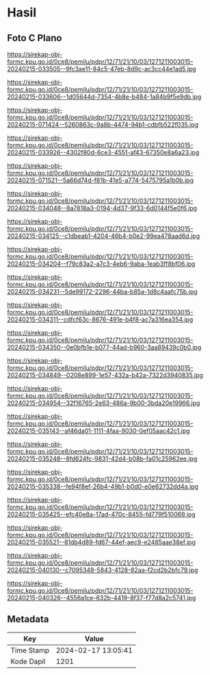 # Hasil

## Foto C Plano

https://sirekap-obj-formc.kpu.go.id/0ce8/pemilu/pdpr/12/71/21/10/03/1271211003015-20240215-033505--9fc3ae11-84c5-47eb-8d9c-ac3cc44e1ad5.jpg

https://sirekap-obj-formc.kpu.go.id/0ce8/pemilu/pdpr/12/71/21/10/03/1271211003015-20240215-033606--1d05644d-7354-4b8e-b484-1a84b9f5e9db.jpg

https://sirekap-obj-formc.kpu.go.id/0ce8/pemilu/pdpr/12/71/21/10/03/1271211003015-20240215-071424--5260863c-9a8b-4474-94b1-cdbfb522f035.jpg

https://sirekap-obj-formc.kpu.go.id/0ce8/pemilu/pdpr/12/71/21/10/03/1271211003015-20240215-033926--4302f80d-6ce3-4551-af43-67350e8a6a23.jpg

https://sirekap-obj-formc.kpu.go.id/0ce8/pemilu/pdpr/12/71/21/10/03/1271211003015-20240215-071521--5a66d74d-f81b-41e5-a774-5475795a1b0b.jpg

https://sirekap-obj-formc.kpu.go.id/0ce8/pemilu/pdpr/12/71/21/10/03/1271211003015-20240215-034048--8a7818a3-0194-4d37-9f33-6d0144f5e0f6.jpg

https://sirekap-obj-formc.kpu.go.id/0ce8/pemilu/pdpr/12/71/21/10/03/1271211003015-20240215-034125--c1dbeab1-4204-46b4-b0e2-99ea478aad6d.jpg

https://sirekap-obj-formc.kpu.go.id/0ce8/pemilu/pdpr/12/71/21/10/03/1271211003015-20240215-034204--f79c83a2-a7c3-4eb6-9aba-1eab3ff8bf06.jpg

https://sirekap-obj-formc.kpu.go.id/0ce8/pemilu/pdpr/12/71/21/10/03/1271211003015-20240215-034231--5de99172-2296-44ba-b85a-1d8c4aafc75b.jpg

https://sirekap-obj-formc.kpu.go.id/0ce8/pemilu/pdpr/12/71/21/10/03/1271211003015-20240215-034311--cdfcf63c-8676-491e-b4f8-ac7a316ea354.jpg

https://sirekap-obj-formc.kpu.go.id/0ce8/pemilu/pdpr/12/71/21/10/03/1271211003015-20240215-034350--0e0bfb1e-b077-44ad-b960-3aa89439c0b0.jpg

https://sirekap-obj-formc.kpu.go.id/0ce8/pemilu/pdpr/12/71/21/10/03/1271211003015-20240215-034849--0208e899-1e57-432a-b42a-7322d3940835.jpg

https://sirekap-obj-formc.kpu.go.id/0ce8/pemilu/pdpr/12/71/21/10/03/1271211003015-20240215-034954--32f16765-2e63-486a-9b00-3bda20e19966.jpg

https://sirekap-obj-formc.kpu.go.id/0ce8/pemilu/pdpr/12/71/21/10/03/1271211003015-20240215-035143--af46da01-1111-4faa-9030-0ef05aac42c1.jpg

https://sirekap-obj-formc.kpu.go.id/0ce8/pemilu/pdpr/12/71/21/10/03/1271211003015-20240215-035248--8fd624fc-9831-42d4-b08b-fa01c25962ee.jpg

https://sirekap-obj-formc.kpu.go.id/0ce8/pemilu/pdpr/12/71/21/10/03/1271211003015-20240215-035338--fe94f8ef-26b4-49b1-b0d0-e0e62732dd4a.jpg

https://sirekap-obj-formc.kpu.go.id/0ce8/pemilu/pdpr/12/71/21/10/03/1271211003015-20240215-035425--efc40e8a-17ad-470c-8455-fd779f510069.jpg

https://sirekap-obj-formc.kpu.go.id/0ce8/pemilu/pdpr/12/71/21/10/03/1271211003015-20240215-035521--81db4d89-fd67-44ef-aec9-e2485aae38ef.jpg

https://sirekap-obj-formc.kpu.go.id/0ce8/pemilu/pdpr/12/71/21/10/03/1271211003015-20240215-040130--c7095348-5843-4128-82aa-f2cd2b2bfc79.jpg

https://sirekap-obj-formc.kpu.go.id/0ce8/pemilu/pdpr/12/71/21/10/03/1271211003015-20240215-040326--4556a1ce-632b-4419-8f37-f77d8a2c5741.jpg


## Metadata

| Key        | Value               |
| ---------- | ------------------- |
| Time Stamp | 2024-02-17 13:05:41 |
| Kode Dapil | 1201                |



